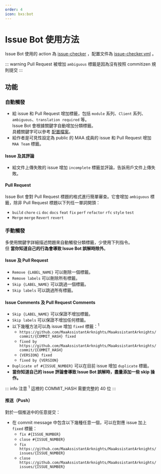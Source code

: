 ```yaml
---
order: 4
icon: bxs:bot
---
```


# Issue Bot 使用方法

Issue Bot 使用的 action 為 [issue-checker](https://github.com/zzyyyl/issue-checker) ，配置文件為 [issue-checker.yml](https://github.com/MaaAssistantArknights/MaaAssistantArknights/blob/master/.github/issue-checker.yml) 。

::: warning
Pull Request 被增加 `ambiguous` 標籤是因為沒有按照 commitizen 規則提交
:::

## 功能

### 自動觸發

- 給 issue 和 Pull Request 增加標籤，包括 `module` 系列、`Client` 系列、`ambiguous`、`translation required` 等。  
  Issue Bot 會根據關鍵字自動增加分類標籤。  
  具體關鍵字可以參考 [配置檔案](https://github.com/MaaAssistantArknights/MaaAssistantArknights/blob/master/.github/issue-checker.yml)。
- 給作者是可見性設定為 public 的 MAA 成員的 issue 和 Pull Request 增加 `MAA Team` 標籤。

#### Issue 及其評論

- 給文件上傳失敗的 issue 增加 `incomplete` 標籤並評論，告訴用戶文件上傳失敗。

#### Pull Request

Issue Bot 會對 Pull Request 標題的格式進行簡單審查。它會增加 `ambiguous` 標籤，除非 Pull Request 標題以下列任一單詞開頭：

- `build` `chore` `ci` `doc` `docs` `feat` `fix` `perf` `refactor` `rfc` `style` `test`
- `Merge` `merge` `Revert` `revert`

### 手動觸發

多使用關鍵字詳細描述問題來自動觸發分類標籤，少使用下列指令。  
但 **當你知道自己的行為會導致 Issue Bot 誤解時除外**。

#### Issue 及 Pull Request

- `Remove {LABEL_NAME}` 可以刪除一個標籤。
- `Remove labels` 可以刪除所有標籤。
- `Skip {LABEL_NAME}` 可以跳過一個標籤。
- `Skip labels` 可以跳過所有標籤。

#### Issue Comments 及 Pull Request Comments

- `Skip {LABEL_NAME}` 可以保證不增加標籤。
- `Skip labels` 可以保證不增加任何標籤。
- 以下幾種方法可以為 issue 增加 `fixed` 標籤：<sup>1</sup>
  - `https://github.com/MaaAssistantArknights/MaaAssistantArknights/commit/{COMMIT_HASH} fixed`
  - `fixed by https://github.com/MaaAssistantArknights/MaaAssistantArknights/commit/{COMMIT_HASH}`
  - `{VERSION} fixed`
  - `fixed by {VERSION}`
- `Duplicate of #{ISSUE_NUMBER}` 可以在目前 issue 增加 `duplicate` 標籤。
- **當你知道自己的 issue 評論會導致 Issue Bot 誤解時，盡量添加一些 skip 操作。**

::: info 注意
<sup>1</sup> 這裡的 COMMIT_HASH 需要完整的 40 位
:::

#### 推送（Push）

對於一個推送中的任意提交：

- 在 commit message 中包含以下幾種任意一個，可以在對應 issue 加上 `fixed` 標籤：
  - `fix #{ISSUE_NUMBER}`
  - `close #{ISSUE_NUMBER}`
  - `fix https://github.com/MaaAssistantArknights/MaaAssistantArknights/issues/{ISSUE_NUMBER}`
  - `close https://github.com/MaaAssistantArknights/MaaAssistantArknights/issues/{ISSUE_NUMBER}`
